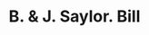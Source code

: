 ---
doi: 10.7916/D8WQ1FX6
date_other: '1910'
date_other_textual: 1910-1919
form: printed ephemera
genre:
- Invoices
name:
- B. & J. Saylor
object_in_context_url: https://biggert.cul.columbia.edu/items/view/ave_biggert_01505
subject_hierarchical_geographic:
- Reading, Pennsylvania, United States
subject_name:
- B. & J. Saylor
title: B. & J. Saylor. Bill
sort_title: B. & J. Saylor. Bill
call_number: ave_biggert_01505
coordinates:
- 40.34166666666667,-75.9263888888889
pid: ave_biggert_01505
identifiers: ave_biggert_01505
thumbnail: https://derivativo-3.library.columbia.edu/iiif/2/ldpd:343996/full/!256,256/0/native.jpg
permalink: "/biggert/ave_biggert_01505/"
layout: iiif-image-page
---
